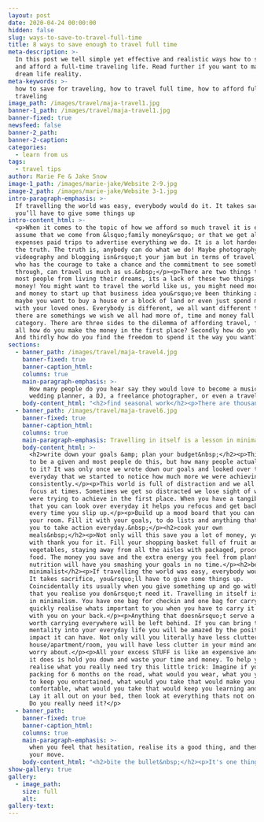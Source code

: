 ```yaml
---
layout: post
date: 2020-04-24 00:00:00
hidden: false
slug: ways-to-save-to-travel-full-time
title: 8 ways to save enough to travel full time
meta-description: >-
  In this post we tell simple yet effective and realistic ways how to save money
  and afford a full-time traveling life. Read further if you want to make your
  dream life reality.
meta-keywords: >-
  how to save for traveling, how to travel full time, how to afford full time
  traveling
image_path: /images/travel/maja-travel1.jpg
banner-1_path: /images/travel/maja-travel1.jpg
banner-fixed: true
newsfeed: false
banner-2_path:
banner-2-caption:
categories:
  - learn from us
tags:
  - travel tips
author: Marie Fe & Jake Snow
image-1_path: /images/marie-jake/Website 2-9.jpg
image-2_path: /images/marie-jake/Website 3-1.jpg
intro-paragraph-emphasis: >-
  If travelling the world was easy, everybody would do it. It takes sacrifice,
  you’ll have to give some things up
intro-content_html: >-
  <p>When it comes to the topic of how we afford so much travel it is easy to
  assume that we come from &lsquo;family money&rsquo; or that we get all
  expenses paid trips to advertise everything we do. It is a lot harder to learn
  the truth. The truth is, anybody can do what we do! Maybe photography,
  videography and blogging isn&rsquo;t your jam but in terms of travel anybody
  who has the courage to take a chance and the commitment to see something
  through, can travel us much as us.&nbsp;</p><p>There are two things that stop
  most people from living their dreams, its a lack of these two things. Time and
  money! You might want to travel the world like us, you might need more time
  and money to start up that business idea you&rsquo;ve been thinking about,
  maybe you want to buy a house or a block of land or even just spend more time
  with your loved ones. Everybody is different, we all want different things but
  there are somethings we wish we all had more of, time and money fall into that
  category. There are three sides to the dilemma of affording travel, first of
  all how do you make the money in the first place? Secondly how do you save it?
  And thirdly how do you find the freedom to spend it the way you want?</p>
sections:
  - banner_path: /images/travel/maja-travel4.jpg
    banner-fixed: true
    banner-caption_html:
    columns: true
    main-paragraph-emphasis: >-
      How many people do you hear say they would love to become a musician, a
      wedding planner, a DJ, a freelance photographer, or even a travel blogger
    body-content_html: "<h2>find seasonal work</h2><p>There are thousands of jobs you could take in order to earn the capital you need to kickstart your dreams. The problem is most jobs to start don&rsquo;t pay particularly well. Also how many of these jobs can you leave after 3-6 months and expect to return the following year? This is where seasonal jobs can really make a difference.</p><p>This is without a doubt the main reason we are able to do what we do! We work super hard for 4 months a year in the wine industry in Australia saving up every penny, then we hit the road for 8 months. Just to be clear, this lifestyle isn&rsquo;t what we plan to do forever.</p><p>The beauty of working seasonal jobs is not only do you save up the money to travel, you free up the time to pursue what it is you really desire, your passion projects! How many people do you hear say they would love to become a musician, a wedding planner, a DJ, a freelance photographer, or even a travel blogger \U0001F609 but they just don&rsquo;t have the time to get started? Fill out our contact form if you want more information on how you can get a seasonal job like ours!</p><h3>spend time doing enjoyable things that don&rsquo;t cost money</h3><p>In the past it was always things like drinks with friends that held us both back from hitting our savings goals. One drink would lead to another and the next thing we know we&rsquo;ve spent $100-200 in one night. Thats like a weeks travel budget in Asia \U0001F648</p><p>We have learnt to enjoy the things that money cant buy like a beautiful sunset, or a walk at the beach, park, forest etc. When you find enjoyment in activities that don&rsquo;t cost any money you will notice a real difference in the amount you can save. It is important that when you&rsquo;re working hard to save you don&rsquo;t stay in your house cooped up all day. It is not sustainable and you won&rsquo;t get that daily motivation to help you stick to your goals.&nbsp;</p><h2>spend time doing enjoyable things that can potentially make you money</h2><p>Spend time doing enjoyable things that can potentially make you money! In this day and age there are an infinite amount of ways to make money. If you develop a skill or learn knowledge that other people are willing to pay for,&nbsp; you are well on your way to creating a side income.</p><p>In terms of travel, this means you can make money any where in the world by using your skill or teaching your knowledge. This is the holy grail of long term travel. Now if you can find a hobby with earning potential that you actually enjoy, you will find that mastering your hobby of choice comes easy. All of a sudden you have an avenue to make income while you travel.</p><p>For us, our&nbsp;<a target=\"_blank\" href=\"/posts/how-to-make-amazing-couple-photos\">photography</a>&nbsp;and influence has become this avenue, we know people who teach surf lessons, others who teach yoga, some people write blogs, others do graphic design or make videos. Whatever it is, if you can find something you enjoy that has earning potential, spend time mastering it!</p>"
  - banner_path: /images/travel/maja-travel6.jpg
    banner-fixed: true
    banner-caption_html:
    columns: true
    main-paragraph-emphasis: Travelling in itself is a lesson in minimalism
    body-content_html: >-
      <h2>write down your goals &amp; plan your budget&nbsp;</h2><p>This seems
      to be a given and most people do this, but how many people actually stick
      to it? It was only once we wrote down our goals and looked over them
      everyday that we started to notice how much more we were achieving
      consistently.</p><p>This world is full of distraction and we all lose
      focus at times. Sometimes we get so distracted we lose sight of what we
      were trying to achieve in the first place. When you have a tangible list
      that you can look over everyday it helps you refocus and get back on track
      every time you slip up.</p><p>Build up a mood board that you can hang in
      your room. Fill it with your goals, to do lists and anything that inspires
      you to take action everyday.&nbsp;</p><h2>cook your own
      meals&nbsp;</h2><p>Not only will this save you a lot of money, your body
      with thank you for it. Fill your shopping basket full of fruit and
      vegetables, staying away from all the aisles with packaged, processed
      food. The money you save and the extra energy you feel from plant based
      nutrition will have you smashing your goals in no time.</p><h2>be a
      minimalist</h2><p>If travelling the world was easy, everybody would do it.
      It takes sacrifice, you&rsquo;ll have to give some things up.
      Coincidentally its usually when you give something up and go without it,
      that you realise you don&rsquo;t need it. Travelling in itself is a lesson
      in minimalism. You have one bag for checkin and one bag for carryon. You
      quickly realise whats important to you when you have to carry it around
      with you on your back.</p><p>Anything that doesn&rsquo;t serve a purpose
      worth carrying everywhere will be left behind. If you can bring this
      mentality into your everyday life you will be amazed by the positive
      impact it can have. Not only will you literally have less clutter in your
      house/apartment/room, you will have less clutter in your mind and less to
      worry about.</p><p>All your excess STUFF is like an expensive anchor, all
      it does is hold you down and waste your time and money. To help you
      realise what you really need try this little trick: Imagine if your were
      packing for 6 months on the road, what would you wear, what you you take
      to keep you entertained, what would you take that would make you
      comfortable, what would you take that would keep you learning and growing.
      Lay it all out on your bed, then look at everything thats not on your bed!
      Do you really need it?</p>
  - banner_path:
    banner-fixed: true
    banner-caption_html:
    columns: true
    main-paragraph-emphasis: >-
      when you feel that hesitation, realise its a good thing, and then make
      your move.
    body-content_html: "<h2>bite the bullet&nbsp;</h2><p>It's one thing to think it, and another to do it. It's so easy to overcomplicate things. If you worry so much about the finer details you will lose the emotion you had when you first thought of travelling the world. The fear and hesitation we all get is a natural response to exposing ourselves to something uncomfortable. It would be easier to stay home, but it wouldn&rsquo;t be as fulfilling and you wouldn&rsquo;t experience so much personal growth. So when you feel that hesitation, realise it's a good thing, and then make your move.</p><p><img data-cms-popout-id=\"image-0\" data-cms-original-src=\"/images/style/maja-stock-38.jpg\" width=\"1067\" height=\"1600\" src=\"https://app.cloudcannon.com/sites/80006/site_files/raw/?path=images/style/maja-stock-38.jpg&amp;timestamp=1586674548879\" /></p><h2>the travel secret - it is cheaper to travel than it is to live the 9 to 5&nbsp;</h2><p>Travelling is in fact not that expensive when you compare it to the everyday expenses most people are paying everyday. It seems ridiculous to think that living a life of travel can literally save you money but this is sometimes the case. Rent, water, electricity, petrol, food, insurance, car registration, parking fines, Netflix subscriptions \U0001F605 and all the costs associated with everyday living, add up.</p><p>When you free yourself from these costs you&rsquo;ll realise you&rsquo;ve got quite a bit left work with. If it wasn&rsquo;t for flights we would actually say that travelling is cheaper than everyday living and this isn&rsquo;t just in Asia we are talking all over the world.&nbsp;</p><p>In the end it all comes down to a choice. Is travelling the world what you really want? It's definitely not a stress free life, and it can be unnerving at times. In our experience it has been travel that made us who we are.</p><p>The lessons we have learnt and the opportunities that have come our way due to travel are invaluable. If you follow these steps and you have the courage to take a chance, we know you will come across these lessons and opportunities for yourself.&nbsp;</p><p>We hope to see you out on the road someday \U0001F642</p>"
show-gallery: true
gallery:
  - image_path:
    size: full
    alt:
gallery-text:
---
```



